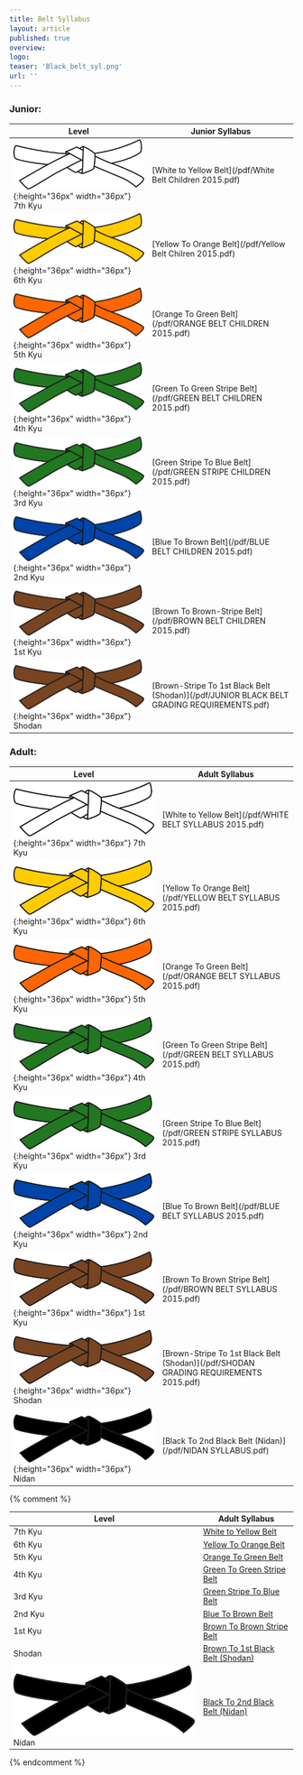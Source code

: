 ```yaml
---
title: Belt Syllabus
layout: article
published: true
overview:
logo:
teaser: 'Black_belt_syl.png'
url: ''
---
```


### Junior:

| Level | Junior Syllabus
|-------|--------|
| ![](/images/belt/white.png){:height="36px" width="36px"} 7th Kyu | [White to Yellow Belt](/pdf/White Belt Children 2015.pdf) |
| ![](/images/belt/yellow.png){:height="36px" width="36px"} 6th Kyu | [Yellow To Orange Belt](/pdf/Yellow Belt Chilren 2015.pdf) |
| ![](/images/belt/orange.png){:height="36px" width="36px"} 5th Kyu | [Orange To Green Belt](/pdf/ORANGE BELT CHILDREN 2015.pdf) |
| ![](/images/belt/green.png){:height="36px" width="36px"} 4th Kyu | [Green To Green Stripe Belt](/pdf/GREEN BELT CHILDREN 2015.pdf) |
| ![](/images/belt/green.png){:height="36px" width="36px"} 3rd Kyu | [Green Stripe To Blue Belt](/pdf/GREEN STRIPE CHILDREN 2015.pdf) |
| ![](/images/belt/blue.png){:height="36px" width="36px"} 2nd Kyu | [Blue To Brown Belt](/pdf/BLUE BELT CHILDREN 2015.pdf) |
| ![](/images/belt/brown.png){:height="36px" width="36px"} 1st Kyu | [Brown To Brown-Stripe Belt](/pdf/BROWN BELT CHILDREN 2015.pdf) |
| ![](/images/belt/brown.png){:height="36px" width="36px"} Shodan | [Brown-Stripe To 1st Black Belt (Shodan)](/pdf/JUNIOR BLACK BELT GRADING REQUIREMENTS.pdf) |

### Adult:

| Level | Adult Syllabus
|-------|--------|
| ![](/images/belt/white.png){:height="36px" width="36px"} 7th Kyu | [White to Yellow Belt](/pdf/WHITE BELT SYLLABUS 2015.pdf) |
| ![](/images/belt/yellow.png){:height="36px" width="36px"} 6th Kyu | [Yellow To Orange Belt](/pdf/YELLOW BELT SYLLABUS 2015.pdf) |
| ![](/images/belt/orange.png){:height="36px" width="36px"} 5th Kyu | [Orange To Green Belt](/pdf/ORANGE BELT SYLLABUS 2015.pdf) |
| ![](/images/belt/green.png){:height="36px" width="36px"} 4th Kyu | [Green To Green Stripe Belt](/pdf/GREEN BELT SYLLABUS 2015.pdf) |
| ![](/images/belt/green.png){:height="36px" width="36px"} 3rd Kyu | [Green Stripe To Blue Belt](/pdf/GREEN STRIPE SYLLABUS 2015.pdf) |
| ![](/images/belt/blue.png){:height="36px" width="36px"} 2nd Kyu | [Blue To Brown Belt](/pdf/BLUE BELT SYLLABUS 2015.pdf) |
| ![](/images/belt/brown.png){:height="36px" width="36px"} 1st Kyu | [Brown To Brown Stripe Belt](/pdf/BROWN BELT SYLLABUS 2015.pdf) |
| ![](/images/belt/brown.png){:height="36px" width="36px"} Shodan | [Brown-Stripe To 1st Black Belt (Shodan)](/pdf/SHODAN GRADING REQUIREMENTS 2015.pdf) |
| ![](/images/belt/black.png){:height="36px" width="36px"} Nidan | [Black To 2nd Black Belt (Nidan)](/pdf/NIDAN SYLLABUS.pdf) |



















{% comment %}
<table>
  <thead>
    <tr>
      <th>Level</th>
      <th>Adult Syllabus</th>
    </tr>
  </thead>
  <tbody>
    <tr>
      <td>7th Kyu</td>
      <td><a href="/pdf/WHITE BELT SYLLABUS 2015.pdf">White to Yellow Belt</a></td>
    </tr>
    <tr>
      <td>6th Kyu</td>
      <td><a href="/pdf/YELLOW BELT SYLLABUS 2015.pdf">Yellow To Orange Belt</a></td>
    </tr>
    <tr>
      <td>5th Kyu</td>
      <td><a href="/pdf/ORANGE BELT SYLLABUS 2015.pdf">Orange To Green Belt</a></td>
    </tr>
    <tr>
      <td>4th Kyu</td>
      <td><a href="/pdf/GREEN BELT SYLLABUS 2015.pdf">Green To Green Stripe Belt</a></td>
    </tr>
    <tr>
      <td>3rd Kyu</td>
      <td><a href="/pdf/GREEN STRIPE SYLLABUS 2015.pdf">Green Stripe To Blue Belt</a></td>
    </tr>
    <tr>
      <td>2nd Kyu</td>
      <td><a href="/pdf/BLUE BELT SYLLABUS 2015.pdf">Blue To Brown Belt</a></td>
    </tr>
    <tr>
      <td>1st Kyu</td>
      <td><a href="/pdf/BROWN BELT SYLLABUS 2015.pdf">Brown To Brown Stripe Belt</a></td>
    </tr>
    <tr>
      <td>Shodan</td>
      <td><a href="/pdf/SHODAN GRADING REQUIREMENTS 2015.pdf">Brown To 1st Black Belt (Shodan)</a></td>
    </tr>
    <tr>
      <td><img src="/images/belt/black.png"> Nidan</td>
      <td><a href="/pdf/NIDAN SYLLABUS.pdf">Black To 2nd Black Belt (Nidan)</a></td>
    </tr>
  </tbody>
</table>
{% endcomment %}
